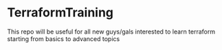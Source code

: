 # TerraformTraining
This repo will be useful for all new guys/gals interested to learn terraform starting from basics to advanced topics
